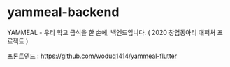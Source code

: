 
# yammeal-backend

YAMMEAL - 우리 학교 급식을 한 손에, 백엔드입니다.
( 2020 창업동아리 애퍼처 프로젝트 )


프론트엔드 : https://github.com/woduq1414/yammeal-flutter


